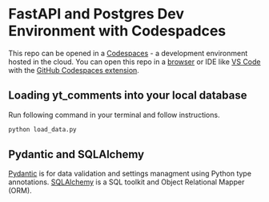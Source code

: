 
# FastAPI and Postgres Dev Environment with Codespadces

This repo can be opened in a [Codespaces](https://docs.github.com/en/codespaces/overview) - a development environment hosted in the cloud. You can open this repo in a [browser](https://docs.github.com/en/codespaces/developing-in-codespaces/creating-a-codespace-for-a-repository) or IDE like [VS Code](https://code.visualstudio.com/docs/remote/codespaces) with the [GitHub Codespaces extension](https://marketplace.visualstudio.com/items?itemName=GitHub.codespaces).

## Loading yt_comments into your local database

Run following command in your terminal and follow instructions.

```bash
python load_data.py
```

## Pydantic and SQLAlchemy

[Pydantic](https://docs.pydantic.dev/latest/) is for data validation and settings managment using Python type annotations. [SQLAlchemy]() is a SQL toolkit and Object Relational Mapper (ORM).
